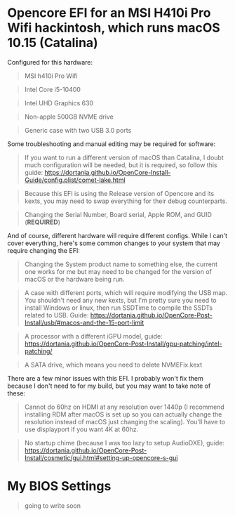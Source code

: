 # Opencore EFI for an MSI H410i Pro Wifi hackintosh, which runs macOS 10.15 (Catalina)

Configured for this hardware:

>MSI h410i Pro Wifi

>Intel Core i5-10400

>Intel UHD Graphics 630

>Non-apple 500GB NVME drive

>Generic case with two USB 3.0 ports

Some troubleshooting and manual editing may be required for software:

>If you want to run a different version of macOS than Catalina, I doubt much configuration will be needed, but it is required, so follow this guide: https://dortania.github.io/OpenCore-Install-Guide/config.plist/comet-lake.html

>Because this EFI is using the Release version of Opencore and its kexts, you may need to swap everything for their debug counterparts.

>Changing the Serial Number, Board serial, Apple ROM, and GUID (**REQUIRED**)

And of course, different hardware will require different configs. While I can't cover everything, here's some common changes to your system that may require changing the EFI:

>Changing the System product name to something else, the current one works for me but may need to be changed for the version of macOS or the hardware being run.

>A case with different ports, which will require modifying the USB map. You shouldn't need any new kexts, but I'm pretty sure you need to install Windows or linux, then run SSDTime to compile the SSDTs related to USB. Guide: https://dortania.github.io/OpenCore-Post-Install/usb/#macos-and-the-15-port-limit

>A processor with a different iGPU model, guide: https://dortania.github.io/OpenCore-Post-Install/gpu-patching/intel-patching/

>A SATA drive, which means you need to delete NVMEFix.kext

There are a few minor issues with this EFI. I probably won't fix them because I don't need to for my build, but you may want to take note of these:
>Cannot do 60hz on HDMI at any resolution over 1440p (I recommend installing RDM after macOS is set up so you can actually change the resolution instead of macOS just changing the scaling). You'll have to use displayport if you want 4K at 60hz.

>No startup chime (because I was too lazy to setup AudioDXE), guide: https://dortania.github.io/OpenCore-Post-Install/cosmetic/gui.html#setting-up-opencore-s-gui


# My BIOS Settings
>going to write soon
